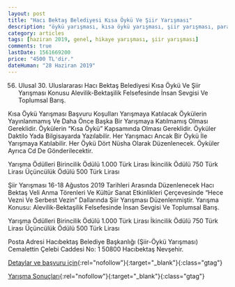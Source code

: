 ```yaml
---
layout: post
title: "Hacı Bektaş Belediyesi Kısa Öykü Ve Şiir Yarışması"
description: "öykü yarışması, kısa öykü yarışması, şiir yarışması, para ödüllü yarışmalar"
category: articles
tags: [haziran 2019, genel, hikaye yarışması, şiir yarışması]
comments: true
lastDate: 1561669200
price: "4500 TL'dir."
dateHuman: "28 Haziran 2019"
---
```


56. Ulusal 30. Uluslararası Hacı Bektaş Belediyesi Kısa Öykü Ve Şiir Yarışması Konusu Alevilik-Bektaşilik Felsefesinde İnsan Sevgisi Ve Toplumsal Barış.

Kısa Öykü Yarışması Başvuru Koşulları
Yarışmaya Katılacak Öykülerin Yayınlanmamış Ve Daha Önce Başka Bir Yarışmaya Katılmamış Olması Gereklidir.
Öykülerin “Kısa Öykü” Kapsamında Olması Gereklidir.
Öyküler Daktilo Yada Bilgisayarda Yazılabilir.
Her Yarışmacı Ancak Bir Öykü İle Yarışmaya Katılabilir.
Her Öykü Dört Nüsha Olarak Düzenlenecek.
Öyküler Ayrıca Cd De Gönderilecektir.

Yarışma Ödülleri
Birincilik Ödülü 1.000 Türk Lirası
İkincilik Ödülü 750 Türk Lirası
Üçüncülük Ödülü 500 Türk Lirası


Şiir Yarışması
16-18 Ağustos 2019 Tarihleri Arasında Düzenlenecek Hacı Bektaş Veli Anma Törenleri Ve Kültür Sanat Etkinlikleri Çerçevesinde “Hece Vezni Ve Serbest Vezin” Dallarında Şiir Yarışması Düzenlenmiştir.
Yarışma Konusu: Alevilik-Bektaşilik Felsefesinde İnsan Sevgisi Ve Toplumsal Barış.

Yarışma Ödülleri
Birincilik Ödülü 1.000 Türk Lirası
İkincilik Ödülü 750 Türk Lirası
Üçüncülük Ödülü 500 Türk Lirası

Posta Adresi
Hacıbektaş Belediye Başkanlığı (Şiir-Öykü Yarışması)
Cemalettin Çelebi Caddesi No: 1 50800 Hacıbektaş Nevşehir.


[Detaylar ve başvuru için](http://www.hacibektas.bel.tr/portal/2019-kisa-oyku-ve-siir-yarismalari-sartnamesi/?utm_source=edebiyatyarismalari.com&utm_medium=affiliate&utm_campaign=cpc){:rel="nofollow"}{:target="_blank"}{:class="gtag"}

[Yarışma Sonuçları](https://www.cthaber.com/haber/2985504/haci-bektas-veli-anma-toreninde-yapilan-yarismanin-sonuclari?utm_source=edebiyatyarismalari.com&utm_medium=affiliate&utm_campaign=cpc){:rel="nofollow"}{:target="_blank"}{:class="gtag"}